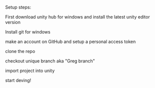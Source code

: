 Setup steps:

First download unity hub for windows and install the latest unity editor version

Install git for windows

make an account on GitHub and setup a personal access token

clone the repo 

checkout unique branch aka "Greg branch"

import project into unity

start deving!
